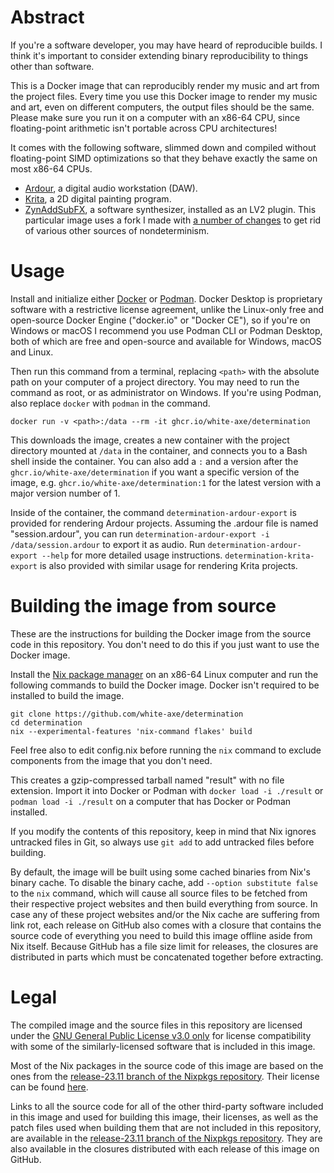 # Abstract

If you're a software developer, you may have heard of reproducible builds. I think it's important to consider extending binary reproducibility to things other than software.

This is a Docker image that can reproducibly render my music and art from the project files. Every time you use this Docker image to render my music and art, even on different computers, the output files should be the same. Please make sure you run it on a computer with an x86-64 CPU, since floating-point arithmetic isn't portable across CPU architectures!

It comes with the following software, slimmed down and compiled without floating-point SIMD optimizations so that they behave exactly the same on most x86-64 CPUs.

* [Ardour](https://ardour.org), a digital audio workstation (DAW).
* [Krita](https://krita.org/en/), a 2D digital painting program.
* [ZynAddSubFX](https://zynaddsubfx.sourceforge.net), a software synthesizer, installed as an LV2 plugin. This particular image uses a fork I made with [a number of changes](https://github.com/zynaddsubfx/zynaddsubfx/compare/3.0.6..white-axe:zynaddsubfx:3.0.6-determinism0) to get rid of various other sources of nondeterminism.

# Usage

Install and initialize either [Docker](https://www.docker.com) or [Podman](https://podman.io). Docker Desktop is proprietary software with a restrictive license agreement, unlike the Linux-only free and open-source Docker Engine ("docker.io" or "Docker CE"), so if you're on Windows or macOS I recommend you use Podman CLI or Podman Desktop, both of which are free and open-source and available for Windows, macOS and Linux.

Then run this command from a terminal, replacing `<path>` with the absolute path on your computer of a project directory. You may need to run the command as root, or as administrator on Windows. If you're using Podman, also replace `docker` with `podman` in the command.

```
docker run -v <path>:/data --rm -it ghcr.io/white-axe/determination
```

This downloads the image, creates a new container with the project directory mounted at `/data` in the container, and connects you to a Bash shell inside the container. You can also add a `:` and a version after the `ghcr.io/white-axe/determination` if you want a specific version of the image, e.g. `ghcr.io/white-axe/determination:1` for the latest version with a major version number of 1.

Inside of the container, the command `determination-ardour-export` is provided for rendering Ardour projects. Assuming the .ardour file is named "session.ardour", you can run `determination-ardour-export -i /data/session.ardour` to export it as audio. Run `determination-ardour-export --help` for more detailed usage instructions. `determination-krita-export` is also provided with similar usage for rendering Krita projects.

# Building the image from source

These are the instructions for building the Docker image from the source code in this repository. You don't need to do this if you just want to use the Docker image.

Install the [Nix package manager](https://nixos.org) on an x86-64 Linux computer and run the following commands to build the Docker image. Docker isn't required to be installed to build the image.

```
git clone https://github.com/white-axe/determination
cd determination
nix --experimental-features 'nix-command flakes' build
```

Feel free also to edit config.nix before running the `nix` command to exclude components from the image that you don't need.

This creates a gzip-compressed tarball named "result" with no file extension. Import it into Docker or Podman with `docker load -i ./result` or `podman load -i ./result` on a computer that has Docker or Podman installed.

If you modify the contents of this repository, keep in mind that Nix ignores untracked files in Git, so always use `git add` to add untracked files before building.

By default, the image will be built using some cached binaries from Nix's binary cache. To disable the binary cache, add `--option substitute false` to the `nix` command, which will cause all source files to be fetched from their respective project websites and then build everything from source. In case any of these project websites and/or the Nix cache are suffering from link rot, each release on GitHub also comes with a closure that contains the source code of everything you need to build this image offline aside from Nix itself. Because GitHub has a file size limit for releases, the closures are distributed in parts which must be concatenated together before extracting.

# Legal

The compiled image and the source files in this repository are licensed under the [GNU General Public License v3.0 only](https://www.gnu.org/licenses/gpl-3.0.en.html) for license compatibility with some of the similarly-licensed software that is included in this image.

Most of the Nix packages in the source code of this image are based on the ones from the [release-23.11 branch of the Nixpkgs repository](https://github.com/NixOS/nixpkgs/tree/release-23.11). Their license can be found [here](https://github.com/NixOS/nixpkgs/blob/release-23.11/COPYING).

Links to all the source code for all of the other third-party software included in this image and used for building this image, their licenses, as well as the patch files used when building them that are not included in this repository, are available in the [release-23.11 branch of the Nixpkgs repository](https://github.com/NixOS/nixpkgs/tree/release-23.11). They are also available in the closures distributed with each release of this image on GitHub.
